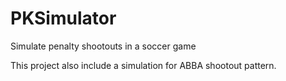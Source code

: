 # PKSimulator
Simulate penalty shootouts in a soccer game

This project also include a simulation for ABBA shootout pattern.
